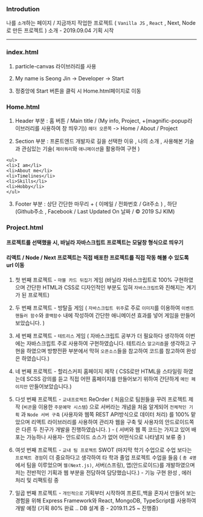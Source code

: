 ### Introdution

나를 `소개`하는 페이지 / 지금까지 작업한 프로젝트 ( `Vanilla JS` , `React` , Next, Node로 만든 프로젝트 ) 소개 - 2019.09.04 기획 시작

---

### index.html

1. particle-canvas 라이브러리를 사용

2. My name is Seong Jin -> Developer -> Start

3. 정중앙에 Start 버튼을 클릭 시 Home.html페이지로 이동

### Home.html

1. Header 부분 : 홈 버튼 / Main title / (My info, Project, +(magnific-popup라이브러리를 사용하여 창 띄우기)) `헤더 오른쪽` -> Home / About / Project

2) Section 부분 : 프론트엔드 개발자로 길을 선택한 이유 , 나의 소개 , 사용해본 기술과 관심있는 기술( `제이쿼리`와 `애니메이션`을 활용하여 구현 )

```
<ul>
<li>I am</li>
<li>About me</li>
<li>Timelines</li>
<li>Skills</li>
<li>Hobby</li>
</ul>
```

3. Footer 부분 : 상단 간단한 마무리 + ( 이메일 / 전화번호 / Git주소 ) , 하단 (Github주소 , Facebook / Last Updated On 날짜 / © 2019 SJ KIM)

### Project.html

#### 프로젝트를 선택했을 시, 바닐라 자바스크립트 프로젝트는 모달창 형식으로 띄우기

#### 리액트 / Node / Next 프로젝트는 직접 배포한 프로젝트를 직접 작동 해볼 수 있도록 url 이동

1. 첫 번째 프로젝트 - `마블 카드 뒤집기` 게임 (바닐라 자바스크립트로 100% 구현하였으며 간단한 HTML과 CSS로 디자인적인 부분도 입혀 `자바스크립트`와 친해지는 계기가 된 프로젝트)

2. 두 번째 프로젝트 - 방탈출 게임 ( `자바스크립트 위주`로 주로 `이미지`를 이용하여 `이벤트 핸들러 함수`와 `콜백함수` 내에 작성하여 간단한 애니메이션 효과를 넣어 게임을 만들어 보았습니다. )

3. 세 번째 프로젝트 - `테트리스` 게임 ( 자바스크립트 공부가 더 필요하다 생각하여 이번에는 자바스크립트 주로 사용하여 구현하였습니다. 테트리스 `알고리즘`을 생각하고 구현을 하였으며 방향전환 부분에서 막혀 `오픈소스`들을 참고하여 코드를 참고하여 완성은 하였습니다.)

4. 네 번째 프로젝트 - 할리스커피 홈페이지 제작 ( CSS로만 HTML을 스타일링 하였는데 SCSS 강의를 듣고 직접 어떤 홈페이지를 만들어보기 위하여 간단하게 `메인 페이지만` 만들어보았습니다.)

5. 다섯 번째 프로젝트 - `교내프로젝트` ReOrder ( 처음으로 팀원들을 꾸려 프로젝트 제작 (`비콘`을 이용한 `주문예약 시스템`) 으로 서버라는 개념을 처음 알게되어 `전체적인 기획` 과 `Node 서버 구축` (사용자와 웹쪽 REST API방식으로 데이터 처리) 를 100% 맡았으며 리액트 라이브러리를 사용하여 관리자 웹을 구축 및 사용자의 안드로이드쪽은 다른 두 친구가 개발을 진행하였습니다. ) - ( 서버와 웹 쪽 코드는 가지고 있어 배포는 가능하나 사용자- 안드로이드 소스가 없어 어떤식으로 나타낼지 보류 중 )

6. 여섯 번째 프로젝트 - `교내 팀 프로젝트` SWOT (마지막 학기 수업으로 수업 보다는 `프로젝트 경험`이 더 중요하다고 생각하여 타 학과 졸업 프로젝트 수업을 들음 ( `총 4명` 에서 팀을 이루었으며 `웹(Next.js)`, 서버(스프링), 앱(안드로이드)를 개발하였으며 저는 전반적인 기획과 웹 부분을 전담하여 담당했습니다.) - 기능 구현 완성 , 에러 처리 및 리팩토링 중

7. 일곱 번째 프로젝트 - `개인적으로` 기획부터 시작하여 프론트,백을 혼자서 만들어 보는 경험을 위해 Express Framework와 React, MongoDB, TypeScript를 사용하여 개발 예정 (기획 80% 완료 .. DB 설계 중 - 2019.11.25 ~ 진행중)

